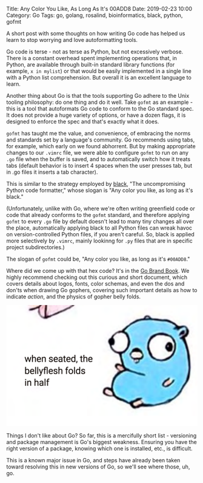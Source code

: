 Title: Any Color You Like, As Long As It's 00ADD8
Date: 2019-02-23 10:00
Category: Go
Tags: go, golang, rosalind, bioinformatics, black, python, gofmt

A short post with some thoughts on how writing Go code has
helped us learn to stop worrying and love autoformatting tools.

Go code is terse - not as terse as Python, but not excessively 
verbose. There is a constant overhead spent implementing operations
that, in Python, are available through built-in standard library
functions (for example, `x in mylist`) or that would be easily
implemented in a single line with a Python list comprehension.
But overall it is an excellent language to learn.

Another thing about Go is that the tools supporting Go adhere
to the Unix tooling philosophy: do one thing and do it well.
Take `gofmt` as an example - this is a tool that autoformats
Go code to conform to the Go standard spec. It does not provide
a huge variety of options, or have a dozen flags, it is designed
to enforce the spec and that's exactly what it does.

`gofmt` has taught me the value, and convenience, of embracing 
the norms and standards set by a language's community. Go
recommends using tabs, for example, which early on we found
abhorrent. But by making appropriate changes to our `.vimrc`
file, we were able to configure `gofmt` to run on any `.go`
file when the buffer is saved, and to automatically switch 
how it treats tabs (default behavior is to insert 4 spaces
when the user presses tab, but in .go files it inserts a
tab character).

This is similar to the strategy employed by [black](https://github.com/ambv/black),
"The uncompromising Python code formatter," whose slogan
is "Any color you like, as long as it's black."

(Unfortunately, unlike with Go, where we're often writing greenfield code or
code that already conforms to the `gofmt` standard, and therefore
applying `gofmt` to every `.go` file by default doesn't lead to
many tiny changes all over the place, automatically applying black
to all Python files can wreak havoc on version-controlled Python
files, if you aren't careful. So, black is applied more
selectively by `.vimrc`, mainly lookinng for `.py` files that are
in specific project subdirectories.)

The slogan of `gofmt` could be, "Any color you like, as long as it's 
`#00ADD8`."

Where did we come up with that hex code? It's in the 
[Go Brand Book](https://storage.googleapis.com/golang-assets/Go-brand-book-v1.9.5.pdf).
We highly recommend checking out this curious and short document,
which covers details about logos, fonts, color schemas, and even
the dos and don'ts when drawing Go gophers, covering such important
details as how to indicate _action_, and the physics of gopher
belly folds.

![Extremely important details](images/bellyfold.png)

Things I don't like about Go? So far, this is a mercifully short
list - versioning and package management is Go's biggest
weakness. Ensuring you have the right version of a package,
knowing which one is installed, etc., is difficult. 

This is a known major issue in Go, and steps have
already been taken toward resolving this in new
versions of Go, so we'll see where those, uh, go.

